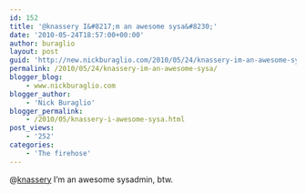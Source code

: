 ```yaml
---
id: 152
title: '@knassery I&#8217;m an awesome sysa&#8230;'
date: '2010-05-24T18:57:00+00:00'
author: buraglio
layout: post
guid: 'http://new.nickburaglio.com/2010/05/24/knassery-im-an-awesome-sysa/'
permalink: /2010/05/24/knassery-im-an-awesome-sysa/
blogger_blog:
    - www.nickburaglio.com
blogger_author:
    - 'Nick Buraglio'
blogger_permalink:
    - /2010/05/knassery-i-awesome-sysa.html
post_views:
    - '252'
categories:
    - 'The firehose'
---
```


@[knassery](http://twitter.com/knassery) I’m an awesome sysadmin, btw.